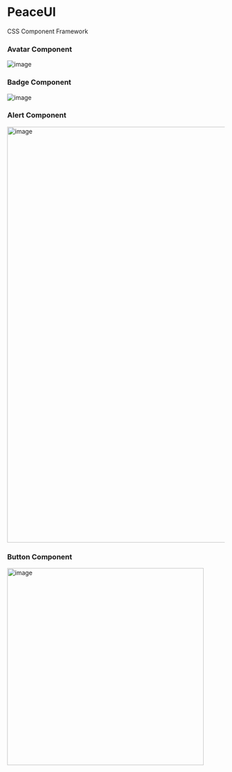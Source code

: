 # PeaceUI

CSS Component Framework

### Avatar Component

![image](https://user-images.githubusercontent.com/59335572/152366816-35cd95f6-98d8-4411-b6b5-77ae1b230baa.png)

### Badge Component

![image](https://user-images.githubusercontent.com/59335572/152366655-54edb79f-5620-4839-bf99-2be587e5bfa7.png)

### Alert Component

<img width="960" alt="image" src="https://user-images.githubusercontent.com/59335572/152570008-2ea00b76-7a80-4baa-841b-18d1b5d49d29.png">

### Button Component

<img width="455" alt="image" src="https://user-images.githubusercontent.com/59335572/152632004-40c3f433-9a55-43aa-b673-f09293c6e5fd.png">

